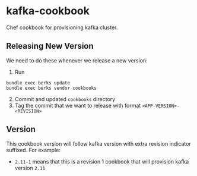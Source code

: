 # kafka-cookbook

Chef cookbook for provisioning kafka cluster.

## Releasing New Version

We need to do these whenever we release a new version:

1. Run
```
bundle exec berks update
bundle exec berks vendor cookbooks
```

2. Commit and updated `cookbooks` directory
3. Tag the commit that we want to release with format `<APP-VERSION>-<REVISION>`

## Version

This cookbook version will follow kafka version with extra revision indicator suffixed. For example:

- `2.11-1` means that this is a revision 1 cookbook that will provision kafka version `2.11`
